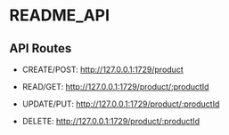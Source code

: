 # README_API

## API Routes

* CREATE/POST: http://127.0.0.1:1729/product

* READ/GET: http://127.0.0.1:1729/product/:productId

* UPDATE/PUT: http://127.0.0.1:1729/product/:productId

* DELETE: http://127.0.0.1:1729/product/:productId
